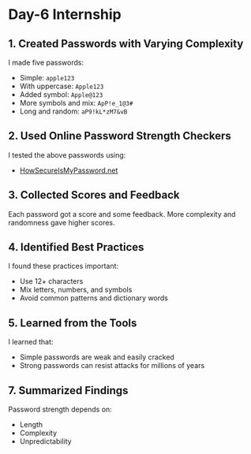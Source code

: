 # Day-6 Internship

## 1. Created Passwords with Varying Complexity
I made five passwords:
- Simple: `apple123`
- With uppercase: `Apple123`
- Added symbol: `Apple@123`
- More symbols and mix: `ApP!e_1@3#`
- Long and random: `aP9!kL*zM7&vB`

## 2. Used Online Password Strength Checkers
I tested the above passwords using:
- [HowSecureIsMyPassword.net](https://howsecureismypassword.net/)

## 3. Collected Scores and Feedback
Each password got a score and some feedback. More complexity and randomness gave higher scores.

## 4. Identified Best Practices
I found these practices important:
- Use 12+ characters
- Mix letters, numbers, and symbols
- Avoid common patterns and dictionary words

## 5. Learned from the Tools
I learned that:
- Simple passwords are weak and easily cracked
- Strong passwords can resist attacks for millions of years


## 7. Summarized Findings
Password strength depends on:
- Length
- Complexity
- Unpredictability
